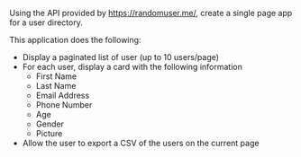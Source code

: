 Using the API provided by https://randomuser.me/, create a single page app for a user directory.

This application does the following:

- Display a paginated list of user (up to 10 users/page)
- For each user, display a card with the following information
  - First Name
  - Last Name
  - Email Address
  - Phone Number
  - Age
  - Gender
  - Picture
- Allow the user to export a CSV of the users on the current page
